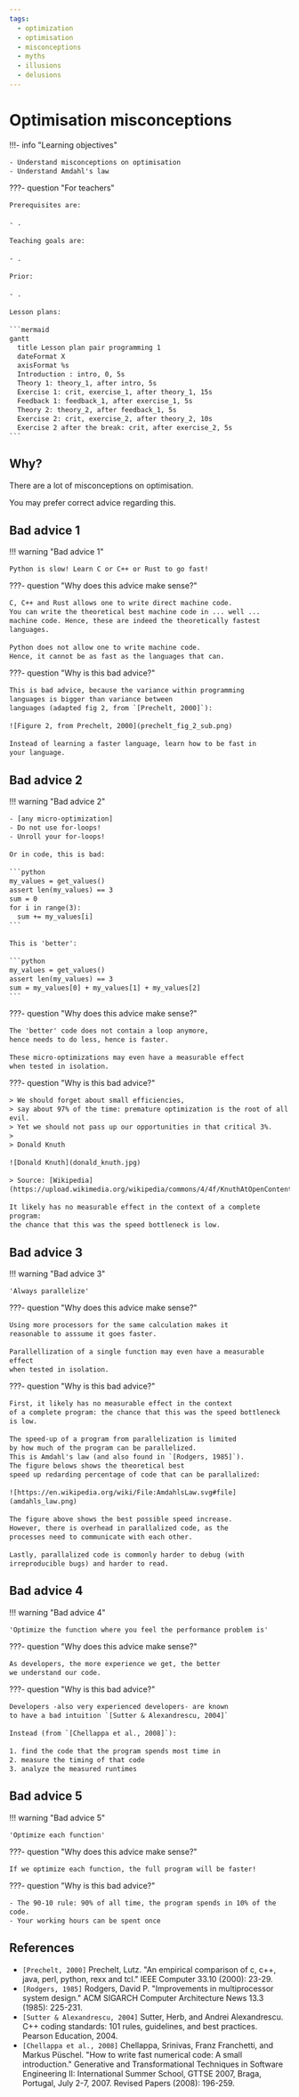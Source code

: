 ```yaml
---
tags:
  - optimization
  - optimisation
  - misconceptions
  - myths
  - illusions
  - delusions
---
```


# Optimisation misconceptions

!!!- info "Learning objectives"

    - Understand misconceptions on optimisation
    - Understand Amdahl's law

???- question "For teachers"

    Prerequisites are:

    - .

    Teaching goals are:

    - .

    Prior:

    - .

    Lesson plans:

    ```mermaid
    gantt
      title Lesson plan pair programming 1
      dateFormat X
      axisFormat %s
      Introduction : intro, 0, 5s
      Theory 1: theory_1, after intro, 5s
      Exercise 1: crit, exercise_1, after theory_1, 15s
      Feedback 1: feedback_1, after exercise_1, 5s
      Theory 2: theory_2, after feedback_1, 5s
      Exercise 2: crit, exercise_2, after theory_2, 10s
      Exercise 2 after the break: crit, after exercise_2, 5s
    ```

## Why?

There are a lot of misconceptions on optimisation.

You may prefer correct advice regarding this.

## Bad advice 1

!!! warning "Bad advice 1"

    Python is slow! Learn C or C++ or Rust to go fast!

???- question "Why does this advice make sense?"

    C, C++ and Rust allows one to write direct machine code.
    You can write the theoretical best machine code in ... well ...
    machine code. Hence, these are indeed the theoretically fastest
    languages.

    Python does not allow one to write machine code.
    Hence, it cannot be as fast as the languages that can.

???- question "Why is this bad advice?"

    This is bad advice, because the variance within programming
    languages is bigger than variance between
    languages (adapted fig 2, from `[Prechelt, 2000]`):

    ![Figure 2, from Prechelt, 2000](prechelt_fig_2_sub.png)

    Instead of learning a faster language, learn how to be fast in
    your language.

## Bad advice 2

!!! warning "Bad advice 2"

    - [any micro-optimization]
    - Do not use for-loops!
    - Unroll your for-loops!

    Or in code, this is bad:

    ```python
    my_values = get_values()
    assert len(my_values) == 3
    sum = 0
    for i in range(3):
      sum += my_values[i]
    ```

    This is 'better':

    ```python
    my_values = get_values()
    assert len(my_values) == 3
    sum = my_values[0] + my_values[1] + my_values[2]
    ```

???- question "Why does this advice make sense?"

    The 'better' code does not contain a loop anymore,
    hence needs to do less, hence is faster.

    These micro-optimizations may even have a measurable effect
    when tested in isolation.
    
???- question "Why is this bad advice?"

    > We should forget about small efficiencies,
    > say about 97% of the time: premature optimization is the root of all evil.
    > Yet we should not pass up our opportunities in that critical 3%.
    >
    > Donald Knuth

    ![Donald Knuth](donald_knuth.jpg)

    > Source: [Wikipedia](https://upload.wikimedia.org/wikipedia/commons/4/4f/KnuthAtOpenContentAlliance.jpg)

    It likely has no measurable effect in the context of a complete program:
    the chance that this was the speed bottleneck is low.

## Bad advice 3

!!! warning "Bad advice 3"

    'Always parallelize'

???- question "Why does this advice make sense?"

    Using more processors for the same calculation makes it
    reasonable to asssume it goes faster.

    Parallellization of a single function may even have a measurable effect
    when tested in isolation.

???- question "Why is this bad advice?"

    First, it likely has no measurable effect in the context
    of a complete program: the chance that this was the speed bottleneck is low.

    The speed-up of a program from parallelization is limited
    by how much of the program can be parallelized.
    This is Amdahl's law (and also found in `[Rodgers, 1985]`).
    The figure belows shows the theoretical best
    speed up redarding percentage of code that can be parallalized:

    ![https://en.wikipedia.org/wiki/File:AmdahlsLaw.svg#file](amdahls_law.png)

    The figure above shows the best possible speed increase. 
    However, there is overhead in parallalized code, as the
    processes need to communicate with each other.

    Lastly, parallalized code is commonly harder to debug (with
    irreproducible bugs) and harder to read.

## Bad advice 4

!!! warning "Bad advice 4"

    'Optimize the function where you feel the performance problem is'

???- question "Why does this advice make sense?"

    As developers, the more experience we get, the better
    we understand our code.

???- question "Why is this bad advice?"

    Developers -also very experienced developers- are known
    to have a bad intuition `[Sutter & Alexandrescu, 2004]`

    Instead (from `[Chellappa et al., 2008]`):

    1. find the code that the program spends most time in
    2. measure the timing of that code
    3. analyze the measured runtimes

## Bad advice 5

!!! warning "Bad advice 5"

    'Optimize each function'

???- question "Why does this advice make sense?"

    If we optimize each function, the full program will be faster!

???- question "Why is this bad advice?"

    - The 90-10 rule: 90% of all time, the program spends in 10% of the code.
    - Your working hours can be spent once

## References

- `[Prechelt, 2000]` Prechelt, Lutz. "An empirical comparison of c, c++, java, perl, python, rexx and tcl." IEEE Computer 33.10 (2000): 23-29.
- `[Rodgers, 1985]` Rodgers, David P. "Improvements in multiprocessor system design." ACM SIGARCH Computer Architecture News 13.3 (1985): 225-231.
- `[Sutter & Alexandrescu, 2004]` Sutter, Herb, and Andrei Alexandrescu. C++ coding standards: 101 rules, guidelines, and best practices. Pearson Education, 2004.
- `[Chellappa et al., 2008]`
  Chellappa, Srinivas, Franz Franchetti, and Markus Püschel.
  "How to write fast numerical code: A small introduction."
  Generative and Transformational Techniques in Software Engineering II:
  International Summer School, GTTSE 2007, Braga, Portugal,
  July 2-7, 2007. Revised Papers (2008): 196-259.
